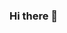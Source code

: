 ### Hi there 👋

<!--
**celso341/celso341** is a ✨ _special_ ✨ repository because its `README.md` (this file) appears on your GitHub profile.

Here are some ideas to get you started:

- 🔭 I’m currently working on ...
- 🌱 I’m currently learning ...
- 👯 I’m looking to collaborate on ...
- 🤔 I’m looking for help with ...
- 💬 Ask me About ...
- 📫 How to reach me: ...
- 😄 Pronouns: ...
- ⚡ Fun fact: ...
-   teste
-->
